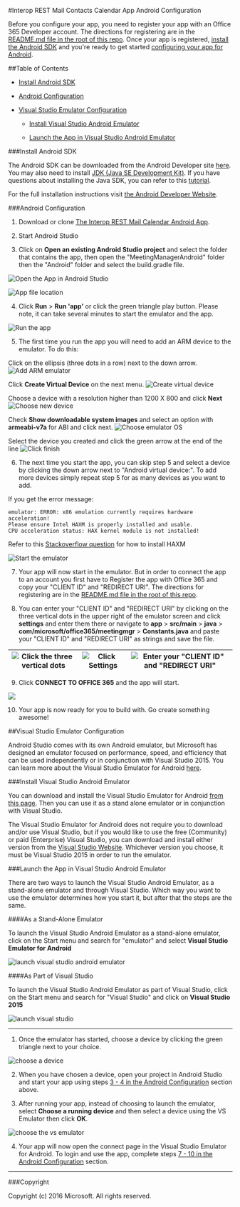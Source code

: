 #Interop REST Mail Contacts Calendar App Android Configuration

Before you configure your app, you need to register your app with an Office 365 Developer account. The directions for registering are in the [README.md file in the root of this repo](../README.md). Once your app is registered, [install the Android SDK](#install-android-sdk) and you're ready to get started [configuring your app for Android](#android-configuration).

##Table of Contents

* [Install Android SDK](#install-android-sdk)

* [Android Configuration](#android-configuration)

* [Visual Studio Emulator Configuration](#visual-studio-emulator-configuration)

  * [Install Visual Studio Android Emulator](#install-visual-studio-android-emulator)

  * [Launch the App in Visual Studio Android Emulator](#launch-the-app-in-visual-studio-android-emulator)

###Install Android SDK

The Android SDK can be downloaded from the Android Developer site [here](http://developer.android.com/sdk/index.html). You may also need to install [JDK (Java SE Development Kit)](http://www.oracle.com/technetwork/java/javase/downloads/index.html). If you have questions about installing the Java SDK, you can refer to this [tutorial](http://www.wikihow.com/Install-the-Java-Software-Development-Kit).

For the full installation instructions visit [the Android Developer Website](http://developer.android.com/sdk/installing/index.html).

###Android Configuration

1. Download or clone [The Interop REST Mail Calendar Android App](https://github.com/OfficeDev/Interop-REST-Mail-Contacts-Calendar-Sample).

2. Start Android Studio

3. <a name="step3"/>Click on **Open an existing Android Studio project** and select the folder that contains the app, then open the "MeetingManagerAndroid" folder then the "Android" folder and select the build.gradle file.

  ![Open the App in Android Studio](../img/android-studio-open-project.jpg)

  ![App file location](../img/android-studio-file-location.jpg)

4. Click **Run** > **Run 'app'** or click the green triangle play button. Please note, it can take several minutes to start the emulator and the app.

  ![Run the app](../img/android-studio-run-app.jpg)

5. The first time you run the app you will need to add an ARM device to the emulator. To do this:  

  Click on the ellipsis (three dots in a row) next to the down arrow. 
  ![Add ARM emulator](../img/android-studio-add-emulator.jpg)

  Click **Create Virtual Device** on the next menu.
  ![Create virtual device](../img/android-studio-create-virtual-device.jpg)

  Choose a device with a resolution higher than 1200 X 800 and click **Next**
  ![Choose new device](../img/android-studio-choose-new-device.jpg)

  Check **Show downloadable system images** and select an option with **armeabi-v7a** for ABI and click next. 
  ![Choose emulator OS](../img/android-studio-choose-os.jpg)

  Select the device you created and click the green arrow at the end of the line
  ![Click finish](../img/android-studio-click-finish.jpg)

6. The next time you start the app, you can skip step 5 and select a device by clicking the down arrow next to "Android virtual device:". To add more devices simply repeat step 5 for as many devices as you want to add.

If you get the error message: 

```
emulator: ERROR: x86 emulation currently requires hardware acceleration!
Please ensure Intel HAXM is properly installed and usable.
CPU acceleration status: HAX kernel module is not installed!
```

Refer to this [Stackoverflow question](http://stackoverflow.com/questions/26355645/error-in-launching-avd) for how to install HAXM

  ![Start the emulator](../img/android-studio-run-emulator.jpg)

7. <a name="step7"/>Your app will now start in the emulator. But in order to connect the app to an account you first have to Register the app with Office 365 and copy your "CLIENT ID" and "REDIRECT URI". The directions for registering are in the [README.md file in the root of this repo](../README.md).

8. You can enter your "CLIENT ID" and "REDIRECT URI" by clicking on the three vertical dots in the upper right of the emulator screen and click **settings** and enter them there or navigate to **app** > **src/main** > **java** > **com/microsoft/office365/meetingmgr** > **Constants.java** and paste your "CLIENT ID" and "REDIRECT URI" as strings and save the file.

  ![Click the three vertical dots](../img/android-studio-run-emulator-settings-2.jpg) | ![Click Settings](../img/android-studio-run-emulator-select-settings-2.jpg) | ![Enter your "CLIENT ID" and "REDIRECT URI"](../img/android-studio-run-emulator-string-entry-2.jpg)
  --- | --- | ---

9. Click **CONNECT TO OFFICE 365** and the app will start. 

  ![](../img/emulator-screen.jpg)

10. Your app is now ready for you to build with. Go create something awesome!

##Visual Studio Emulator Configuration

Android Studio comes with its own Android emulator, but Microsoft has designed an emulator focused on performance, speed, and efficiency that can be used independently or in conjunction with Visual Studio 2015. You can learn more about the Visual Studio Emulator for Android [here](https://channel9.msdn.com/Events/Visual-Studio/Connect-event-2014/516).

###Install Visual Studio Android Emulator

You can download and install the Visual Studio Emulator for Android [from this page](https://www.visualstudio.com/en-us/features/msft-android-emulator-vs.aspx). Then you can use it as a stand alone emulator or in conjunction with Visual Studio.

The Visual Studio Emulator for Android does not require you to download and/or use Visual Studio, but if you would like to use the free (Community) or paid (Enterprise) Visual Studio, you can download and install either version from the [Visual Studio Website](https://www.visualstudio.com/). Whichever version you choose, it must be Visual Studio 2015 in order to run the emulator.

###Launch the App in Visual Studio Android Emulator

There are two ways to launch the Visual Studio Android Emulator, as a stand-alone emulator and through Visual Studio. Which way you want to use the emulator determines how you start it, but after that the steps are the same.

####As a Stand-Alone Emulator

To launch the Visual Studio Android Emulator as a stand-alone emulator, click on the Start menu and search for "emulator" and select **Visual Studio Emulator for Android**

![launch visual studio android emulator](../img/vs-emulator-start.jpg)

####As Part of Visual Studio

To launch the Visual Studio Android Emulator as part of Visual Studio, click on the Start menu and search for "Visual Studio" and click on **Visual Studio 2015**

![launch visual studio](../img/vs-start.jpg)

---

1. Once the emulator has started, choose a device by clicking the green triangle next to your choice.
  
  ![choose a device](../img/vs-emulator-choose-device.jpg)

2. When you have chosen a device, open your project in Android Studio and start your app using steps [3 - 4 in the Android Configuration](#step3) section above.

3. After running your app, instead of choosing to launch the emulator, select **Choose a running device** and then select a device using the VS Emulator then click **OK**.
  
  ![choose the vs emulator](../img/choose-vs-emulator.jpg) 

4. Your app will now open the connect page in the Visual Studio Emulator for Android. To login and use the app, complete steps [7 - 10 in the Android Configuration](#step7) section.

---

###Copyright

Copyright (c) 2016 Microsoft. All rights reserved.

